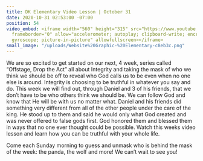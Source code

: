 ```yaml
---
title: DK Elementary Video Lesson | October 31
date: 2020-10-31 02:53:00 -07:00
position: 54
video_embed: <iframe width="560" height="315" src="https://www.youtube.com/embed/CAzyvSnbBnk"
  frameborder="0" allow="accelerometer; autoplay; clipboard-write; encrypted-media;
  gyroscope; picture-in-picture" allowfullscreen></iframe>
small_image: "/uploads/Website%20Graphic-%20Elementary-c8eb3c.png"
---
```


We are so excited to get started on our next, 4 week, series called “Offstage, Drop the Act” all about Integrity and taking the mask of who we think we should be off to reveal who God calls us to be even when no one else is around. Integrity is choosing to be truthful in whatever you say and do. This week we will find out, through Daniel and 3 of his friends, that we don’t have to be who others think we should be. We can follow God and know that He will be with us no matter what. Daniel and his friends did something very different from all of the other people under the care of the king. He stood up to them and said he would only what God created and was never offered to false gods first. God honored them and blessed them in ways that no one ever thought could be possible. Watch this weeks video lesson and learn how you can be truthful with your whole life.

Come each Sunday morning to guess and unmask who is behind the mask of the week: the panda, the wolf and more! We can’t wait to see you!